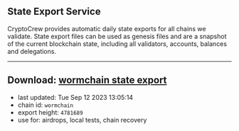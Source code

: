 ## State Export Service
CryptoCrew provides automatic daily state exports for all chains we validate. State export files can be used as genesis files and are a snapshot of the current blockchain state, including all validators, accounts, balances and delegations.

---
**Download: [wormchain state export](https://dl.ccvalidators.com/SERVICE/wormchain/wormchain_export_4781689.json)**
---

- last updated: Tue Sep 12 2023 13:05:14
- chain id: `wormchain`
- export height: `4781689`
- use for: airdrops, local tests, chain recovery
